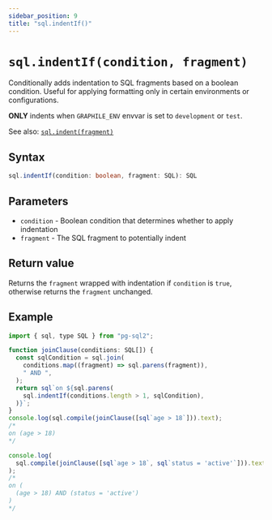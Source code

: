 ```yaml
---
sidebar_position: 9
title: "sql.indentIf()"
---
```


# `sql.indentIf(condition, fragment)`

Conditionally adds indentation to SQL fragments based on a boolean condition.
Useful for applying formatting only in certain environments or configurations.

**ONLY** indents when `GRAPHILE_ENV` envvar is set to `development` or `test`.

See also: [`sql.indent(fragment)`](./sql-indent.md)

## Syntax

```ts
sql.indentIf(condition: boolean, fragment: SQL): SQL
```

## Parameters

- `condition` - Boolean condition that determines whether to apply indentation
- `fragment` - The SQL fragment to potentially indent

## Return value

Returns the `fragment` wrapped with indentation if `condition` is `true`, otherwise returns the `fragment` unchanged.

## Example

```js
import { sql, type SQL } from "pg-sql2";

function joinClause(conditions: SQL[]) {
  const sqlCondition = sql.join(
    conditions.map((fragment) => sql.parens(fragment)),
    " AND ",
  );
  return sql`on ${sql.parens(
    sql.indentIf(conditions.length > 1, sqlCondition),
  )}`;
}
console.log(sql.compile(joinClause([sql`age > 18`])).text);
/*
on (age > 18)
*/

console.log(
  sql.compile(joinClause([sql`age > 18`, sql`status = 'active'`])).text,
);
/*
on (
  (age > 18) AND (status = 'active')
)
*/
```
